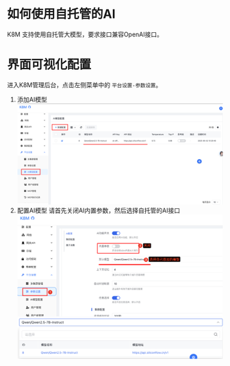 # 如何使用自托管的AI

K8M 支持使用自托管大模型，要求接口兼容OpenAI接口。

# 界面可视化配置

进入K8M管理后台，点击左侧菜单中的 `平台设置-参数设置`。

1. 添加AI模型
   ![AI模型添加](/images/use-self-hosted-ai/ai_model_config.png)
2. 配置AI模型
   请首先关闭AI内置参数，然后选择自托管的AI接口
   ![AI配置页面](/images/use-self-hosted-ai/ai-config.png)
   ![AI模型选择](/images/use-self-hosted-ai/ai-model-select.png)
    